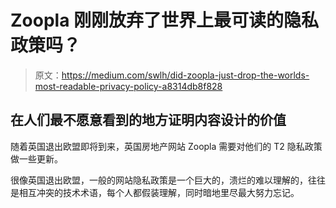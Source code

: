 # Zoopla 刚刚放弃了世界上最可读的隐私政策吗？

> 原文：<https://medium.com/swlh/did-zoopla-just-drop-the-worlds-most-readable-privacy-policy-a8314db8f828>

## 在人们最不愿意看到的地方证明内容设计的价值

随着英国退出欧盟即将到来，英国房地产网站 Zoopla 需要对他们的 T2 隐私政策做一些更新。

很像英国退出欧盟，一般的网站隐私政策是一个巨大的，溃烂的难以理解的，往往是相互冲突的技术术语，每个人都假装理解，同时暗地里尽最大努力忘记。